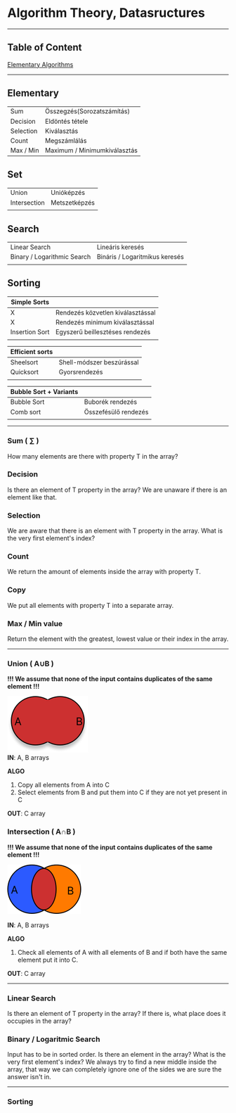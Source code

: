 # Algorithm Theory, Datasructures

---

## Table of Content
[Elementary Algorithms](#elementary-algorithms)

---

## Elementary
| | |
| ----------- | ----------- |
| Sum      | Összegzés(Sorozatszámítás) |
| Decision | Eldöntés tétele |
| Selection| Kiválasztás |
| Count| Megszámlálás |
| Max / Min| Maximum / Minimumkiválasztás |

## Set
| | |
| ----------- | ----------- |
| Union | Unióképzés |
| Intersection | Metszetképzés |
| | |

## Search
| | |
| ----------- | ----------- |
| Linear Search | Lineáris keresés |
| Binary / Logarithmic Search | Bináris / Logaritmikus keresés |
| | |

## Sorting
| Simple Sorts | |
| ----------- | ----------- |
| X | Rendezés közvetlen kiválasztással |
| X | Rendezés minimum kiválasztással |
| Insertion Sort | Egyszerű beillesztéses rendezés |
| | |

| Efficient sorts | |
| ----------- | ----------- |
| Sheelsort | Shell-módszer beszúrással |
| Quicksort | Gyorsrendezés |
| | |

| Bubble Sort + Variants | |
| ----------- | ----------- |
| Bubble Sort | Buborék rendezés |
| Comb sort | Összefésülő rendezés |
| | |

---

### Sum ( ∑ )
How many elements are there with property T in the array?

### Decision
Is there an element of T property in the array?
We are unaware if there is an element like that.

### Selection
We are aware that there is an element with T property in the array.
What is the very first element's index?

### Count
We return the amount of elements inside the array with property T.

### Copy
We put all elements with property T into a separate array.

### Max / Min value
Return the element with the greatest, lowest value or their index in the array.

---

### Union ( A∪B )
**!!! We assume that none of the input contains duplicates of the same element !!!**

![](assets/img/union.png)  
**IN**:	A, B arrays  

**ALGO**  
1. Copy all elements from A into C
2. Select elements from B and put them into C if they are not yet present in C

**OUT**: C array

### Intersection ( A∩B )
**!!! We assume that none of the input contains duplicates of the same element !!!**

![](assets/img/intersection.png)  

**IN**:	A, B arrays  

**ALGO**  
1. Check all elements of A with all elements of B and if both have the same element put it into C.

**OUT**: C array

---

### Linear Search
Is there an element of T property in the array?
If there is, what place does it occupies in the array?

### Binary / Logaritmic Search
Input has to be in sorted order.
Is there an element in the array?
What is the very first element's index?
We always try to find a new middle inside the array, that way we can completely ignore one of the sides we are sure the answer isn't in. 

---

### Sorting

